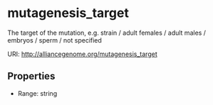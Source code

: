 # mutagenesis_target

The target of the mutation, e.g. strain / adult females / adult males / embryos / sperm / not specified

URI: http://alliancegenome.org/mutagenesis_target



<!-- no inheritance hierarchy -->


## Properties

 * Range: string


